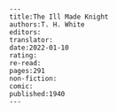 
    ---
    title:The Ill Made Knight
    authors:T. H. White
    editors:
    translator:
    date:2022-01-10
    rating:
    re-read:
    pages:291
    non-fiction:
    comic:
    published:1940
    ---

    